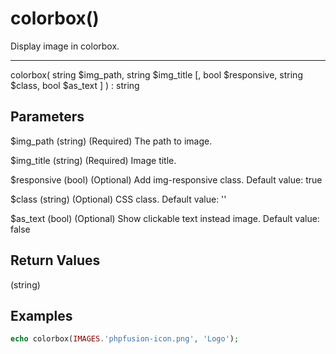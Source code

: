# colorbox()

Display image in colorbox.

---

colorbox( string $img_path, string $img_title [, bool $responsive, string $class, bool $as_text ] ) : string

## Parameters

$img_path (string) (Required) The path to image.

$img_title (string) (Required) Image title.

$responsive (bool) (Optional) Add img-responsive class. Default value: true

$class (string) (Optional) CSS class. Default value: ''

$as_text (bool) (Optional) Show clickable text instead image. Default value: false

## Return Values

(string)

## Examples

```php
echo colorbox(IMAGES.'phpfusion-icon.png', 'Logo');
```
